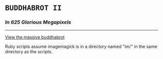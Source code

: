 # <code>BUDDHABROT II</code>
### _In 625 Glorious Megapixels_

---

[View the massive buddhabrot](http://htmlpreview.github.io/?https://github.com/ryanclarke/buddhabrot-2/blob/04c22d8c5f873101b1e2134f828fe22cba9ee482/index.html)

Ruby scripts assume imagemagick is in a directory named "im/" in the same directory as the scripts.

